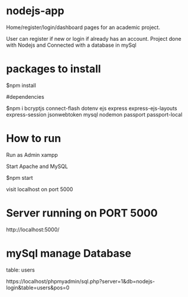 # nodejs-app

Home/register/login/dashboard pages for an academic project. 

User can register if new or login if already has an account. 
Project done with Nodejs and
Connected with a database in mySql 

# packages to install 

$npm install

#dependencies

$npm i bcryptjs 
    connect-flash 
    dotenv
    ejs
    express
    express-ejs-layouts
    express-session
    jsonwebtoken
    mysql
    nodemon
    passport
    passport-local

# How to run

Run as Admin xampp 

Start Apache and MySQL

$npm start

visit localhost on port 5000

# Server running on PORT 5000

http://localhost:5000/

# mySql manage Database

table: users

https://localhost/phpmyadmin/sql.php?server=1&db=nodejs-login&table=users&pos=0
